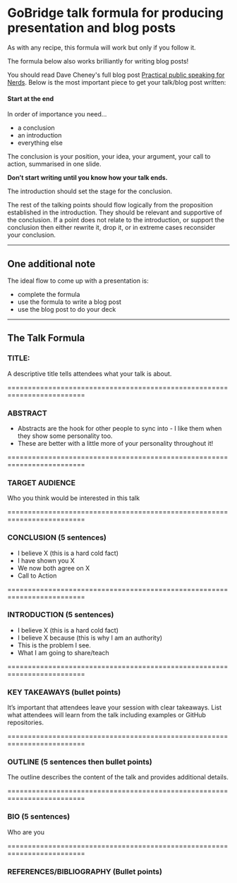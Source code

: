 # GoBridge talk formula for producing presentation and blog posts

As with any recipe, this formula will work but only if you follow it.

The formula below also works brilliantly for writing blog posts!

You should read Dave Cheney's full blog post [Practical public speaking for Nerds](http://dave.cheney.net/2015/02/17/practical-public-speaking-for-nerds). Below is the most important piece to get your talk/blog post written:

#### Start at the end

In order of importance you need...
- a conclusion
- an introduction
- everything else

The conclusion is your position, your idea, your argument, your call to action, summarised in one slide.

**Don’t start writing until you know how your talk ends.**

The introduction should set the stage for the conclusion.

The rest of the talking points should flow logically from the proposition established in the introduction. They should be relevant and supportive of the conclusion. If a point does not relate to the introduction, or support the conclusion then either rewrite it, drop it, or in extreme cases reconsider your conclusion.

-----
## One additional note

The ideal flow to come up with a presentation is:
- complete the formula
- use the formula to write a blog post
- use the blog post to do your deck

-----
## The Talk Formula

### TITLE:
A descriptive title tells attendees what your talk is about.

=========================================================================
### ABSTRACT
- Abstracts are the hook for other people to sync into - I like them when they show some personality too.
- These are better with a little more of your personality throughout it!

=========================================================================
### TARGET AUDIENCE
Who you think would be interested in this talk

=========================================================================
### CONCLUSION (5 sentences)
- I believe X  (this is a hard cold fact)
- I have shown you X
- We now both agree on X
- Call to Action

=========================================================================
### INTRODUCTION (5 sentences)
- I believe X  (this is a hard cold fact)
- I believe X because (this is why I am an authority)
- This is the problem I see.
- What I am going to share/teach

=========================================================================
### KEY TAKEAWAYS (bullet points)
It’s important that attendees leave your session with clear takeaways. List what attendees will learn from the talk including examples or GitHub repositories.

=========================================================================
### OUTLINE (5 sentences then bullet points)
The outline describes the content of the talk and provides additional details.

=========================================================================
### BIO (5 sentences)
Who are you

=========================================================================
### REFERENCES/BIBLIOGRAPHY (Bullet points)
